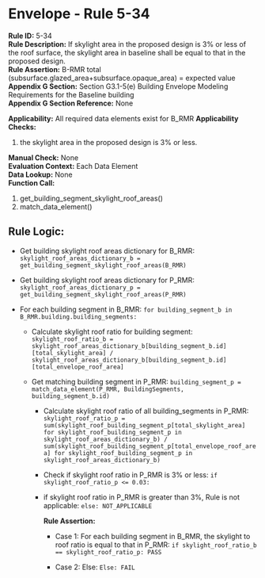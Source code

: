 
# Envelope - Rule 5-34  

**Rule ID:** 5-34  
**Rule Description:** If skylight area in the proposed design is 3% or less of the roof surface, the skylight area in baseline shall be equal to that in the proposed design.  
**Rule Assertion:** B-RMR total (subsurface.glazed_area+subsurface.opaque_area) = expected value  
**Appendix G Section:** Section G3.1-5(e) Building Envelope Modeling Requirements for the Baseline building  
**Appendix G Section Reference:** None  

**Applicability:** All required data elements exist for B_RMR
**Applicability Checks:**  
1. the skylight area in the proposed design is 3% or less.

**Manual Check:** None  
**Evaluation Context:** Each Data Element  
**Data Lookup:** None  
**Function Call:**  

  1. get_building_segment_skylight_roof_areas()  
  2. match_data_element()

## Rule Logic:

- Get building skylight roof areas dictionary for B_RMR: `skylight_roof_areas_dictionary_b = get_building_segment_skylight_roof_areas(B_RMR)`

- Get building skylight roof areas dictionary for P_RMR: `skylight_roof_areas_dictionary_p = get_building_segment_skylight_roof_areas(P_RMR)`

- For each building segment in B_RMR: `for building_segment_b in B_RMR.building.building_segments:`  

  - Calculate skylight roof ratio for building segment: `skylight_roof_ratio_b = skylight_roof_areas_dictionary_b[building_segment_b.id][total_skylight_area] / skylight_roof_areas_dictionary_b[building_segment_b.id][total_envelope_roof_area]`

  - Get matching building segment in P_RMR: `building_segment_p = match_data_element(P_RMR, BuildingSegments, building_segment_b.id)`

    - Calculate skylight roof ratio of all building_segments in P_RMR: `skylight_roof_ratio_p = sum(skylight_roof_building_segment_p[total_skylight_area] for skylight_roof_building_segment_p in skylight_roof_areas_dictionary_b) / sum(skylight_roof_building_segment_p[total_envelope_roof_area] for skylight_roof_building_segment_p in skylight_roof_areas_dictionary_b)`

    - Check if skylight roof ratio in P_RMR is 3% or less: `if skylight_roof_ratio_p <= 0.03:`
    
    - if skylight roof ratio in P_RMR is greater than 3%, Rule is not applicable: `else: NOT_APPLICABLE` 

      **Rule Assertion:** 

      - Case 1: For each building segment in B_RMR, the skylight to roof ratio is equal to that in P_RMR: `if skylight_roof_ratio_b == skylight_roof_ratio_p: PASS`  

      - Case 2: Else: `Else: FAIL`
